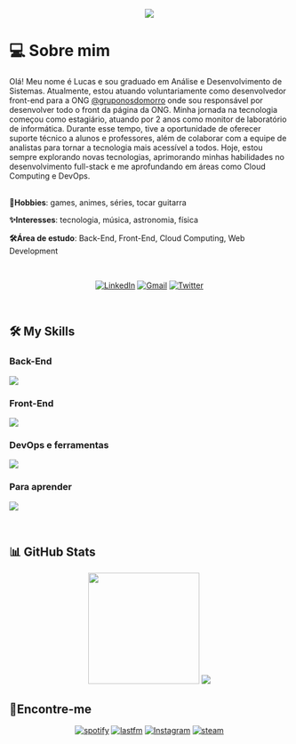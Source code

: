 <p align="center">
  <a href="https://github.com/DenverCoder1/readme-typing-svg">
    <img src="https://readme-typing-svg.herokuapp.com?font=Time+New+Roman&color=9858F0&size=25&center=true&vCenter=true&width=600&height=100&lines=Hi,+I'm+Lucas+Gonçalves;Hi,+I'm+Back-End+Developer;Hi,+I'm+Front-End+Developer;Always+learning+new+things">
  </a>
</p>

# 💻 Sobre mim

Olá! Meu nome é Lucas e sou graduado em Análise e Desenvolvimento de Sistemas. Atualmente, estou atuando voluntariamente como desenvolvedor front-end para a ONG [@gruponosdomorro](https://www.instagram.com/gruponosdomorrooficial/) onde sou responsável por desenvolver todo o front da página da ONG. Minha jornada na tecnologia começou como estagiário, atuando por 2 anos como monitor de laboratório de informática. Durante esse tempo, tive a oportunidade de oferecer suporte técnico a alunos e professores, além de colaborar com a equipe de analistas para tornar a tecnologia mais acessível a todos. Hoje, estou sempre explorando novas tecnologias, aprimorando minhas habilidades no desenvolvimento full-stack e me aprofundando em áreas como Cloud Computing e DevOps.
</br>
</br>
<p>

<strong>🌟Hobbies</strong>: games, animes, séries, tocar guitarra

<strong>✨Interesses</strong>: tecnologia, música, astronomia, física

<strong>🛠️Área de estudo</strong>: Back-End, Front-End, Cloud Computing, Web Development


</br>

<div align="center">

[![LinkedIn](https://img.shields.io/badge/linkedin-%2300acee.svg?color=405DE6&style=for-the-badge&logo=linkedin&logoColor=white)](https://www.linkedin.com/in/lucas-t-goncalves/)
[![Gmail](https://img.shields.io/badge/Gmail-D14836?style=for-the-badge&logo=gmail&logoColor=white)](mailto:lucasgoncalvesjava@gmail.com)
[![Twitter](https://img.shields.io/badge/twitter-%2300acee.svg?color=1DA1F2&style=for-the-badge&logo=twitter&logoColor=white)](https://x.com/lucca16bit)

</div>
</br>

## 🛠️ My Skills

### Back-End

<p align="left">
  <a href="https://skillicons.dev">
    <img 
      src="https://skillicons.dev/icons?i=java,spring,maven,gradle,mysql,postgresql,mongodb,typescript&perline=9" 
    />
  </a>
</p>

### Front-End

<p align="left">
  <a href="https://skillicons.dev">
    <img 
      src="https://skillicons.dev/icons?i=js,typescript,angular,react,html,css,scss,tailwind,bootstrap&perline=9" 
    />
  </a>
</p>

### DevOps e ferramentas

<p align="left">
  <a href="https://skillicons.dev">
    <img 
      src="https://skillicons.dev/icons?i=aws,docker,hibernate,git,github,idea,vscode,visualstudio,postman,windows,linux" 
    />
  </a>
</p>

### Para aprender

<p align="left">
  <a href="https://skillicons.dev">
    <img 
      src="https://skillicons.dev/icons?i=kotlin,next,rabbitmq,kafka,azure,googlecloud" 
    />
  </a>
</p>

</br>

## 📊 GitHub Stats

<div align="center">
    <img 
      src="https://github-readme-stats.vercel.app/api/top-langs/?username=lucca16bit&layout=compact&langs_count=10&text_color=ffffff&theme=react&hide_border=true&show_icons" 
      height="200em"
    />
  <picture>
    <source
      srcset="https://github-readme-stats.vercel.app/api?username=lucca16bit&theme=react&hide_border=true&show_icons"
      media="(prefers-color-scheme: dark)"
      height="200em"
    />
    <source
      srcset="https://github-readme-stats.vercel.app/api?username=lucca16bit&theme=react&hide_border=true&show_icons"
      media="(prefers-color-scheme: light), (prefers-color-scheme: no-preference)"
    />
    <img 
      src="https://github-readme-stats.vercel.app/api?username=lucca16bit&theme=react&hide_border=true&show_icons"
    />
  </picture>

</div>

## 📍Encontre-me

<div align="center">



[![spotify](https://img.shields.io/badge/Spotify-1ED760?&style=for-the-badge&logo=spotify&logoColor=white)](https://open.spotify.com/user/ahdmi0hch7me3l43cz6bfr619?si=8dbb8bc4fc8648c4)
[![lastfm](https://img.shields.io/badge/last.fm-D51007?style=for-the-badge&logo=last.fm&logoColor=white)](https://www.last.fm/pt/user/lucca16bit)
[![Instagram](https://img.shields.io/badge/instagram-%ff5851db.svg?color=C13584&style=for-the-badge&logo=instagram&logoColor=white)](https://www.instagram.com/lucca_16bit/)
[![steam](https://img.shields.io/badge/Steam-000000?style=for-the-badge&logo=steam&logoColor=white)](https://steamcommunity.com/id/lucca_16bit/)

</div>

